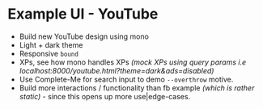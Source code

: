 # Example UI - YouTube

- Build new YouTube design using mono
- Light + dark theme
- Responsive `bound`
- XPs, see how mono handles XPs *(mock XPs using query params i.e localhost:8000/youtube.html?theme=dark&ads=disabled)*
- Use Complete-Me for search input to demo `--overthrow` motive.
- Build more interactions / functionality than fb example *(which is rather static)* - since this opens up more use|edge-cases.